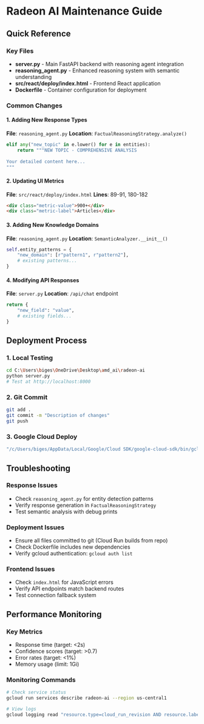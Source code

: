 # Radeon AI Maintenance Guide

## Quick Reference

### Key Files
- **server.py** - Main FastAPI backend with reasoning agent integration
- **reasoning_agent.py** - Enhanced reasoning system with semantic understanding
- **src/react/deploy/index.html** - Frontend React application
- **Dockerfile** - Container configuration for deployment

### Common Changes

#### 1. Adding New Response Types
**File**: `reasoning_agent.py`
**Location**: `FactualReasoningStrategy.analyze()`
```python
elif any("new_topic" in e.lower() for e in entities):
    return """NEW TOPIC - COMPREHENSIVE ANALYSIS
    
Your detailed content here...
"""
```

#### 2. Updating UI Metrics
**File**: `src/react/deploy/index.html`
**Lines**: 89-91, 180-182
```html
<div class="metric-value">900+</div>
<div class="metric-label">Articles</div>
```

#### 3. Adding New Knowledge Domains
**File**: `reasoning_agent.py`
**Location**: `SemanticAnalyzer.__init__()`
```python
self.entity_patterns = {
    "new_domain": [r"pattern1", r"pattern2"],
    # existing patterns...
}
```

#### 4. Modifying API Responses
**File**: `server.py`
**Location**: `/api/chat` endpoint
```python
return {
    "new_field": "value",
    # existing fields...
}
```

## Deployment Process

### 1. Local Testing
```bash
cd C:\Users\biges\OneDrive\Desktop\amd_ai\radeon-ai
python server.py
# Test at http://localhost:8000
```

### 2. Git Commit
```bash
git add .
git commit -m "Description of changes"
git push
```

### 3. Google Cloud Deploy
```bash
"/c/Users/biges/AppData/Local/Google/Cloud SDK/google-cloud-sdk/bin/gcloud.cmd" run deploy radeon-ai --source . --platform managed --region us-central1 --allow-unauthenticated --port 8000 --memory 1Gi --cpu 1 --timeout 300 --max-instances 10
```

## Troubleshooting

### Response Issues
- Check `reasoning_agent.py` for entity detection patterns
- Verify response generation in `FactualReasoningStrategy`
- Test semantic analysis with debug prints

### Deployment Issues
- Ensure all files committed to git (Cloud Run builds from repo)
- Check Dockerfile includes new dependencies
- Verify gcloud authentication: `gcloud auth list`

### Frontend Issues
- Check `index.html` for JavaScript errors
- Verify API endpoints match backend routes
- Test connection fallback system

## Performance Monitoring

### Key Metrics
- Response time (target: <2s)
- Confidence scores (target: >0.7)
- Error rates (target: <1%)
- Memory usage (limit: 1Gi)

### Monitoring Commands
```bash
# Check service status
gcloud run services describe radeon-ai --region us-central1

# View logs
gcloud logging read "resource.type=cloud_run_revision AND resource.labels.service_name=radeon-ai" --limit 50
```